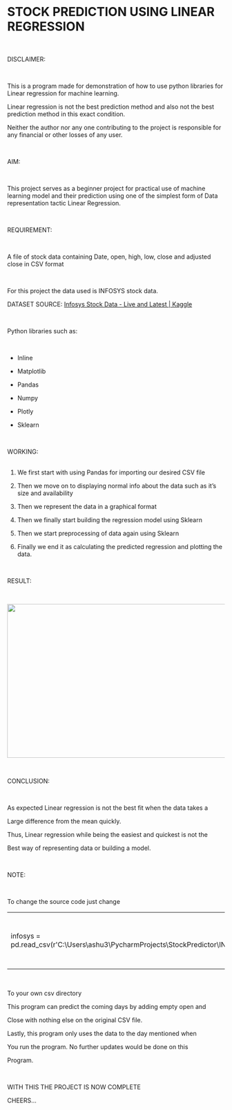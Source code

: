 <p><br></p>
<p><br></p>
<h1>STOCK PREDICTION USING LINEAR REGRESSION</h1>
<p><br></p>
<p>DISCLAIMER:</p>
<p><br></p>
<p>This is a program made for demonstration of how to use python libraries for Linear regression for machine learning.</p>
<p>Linear regression is not the best prediction method and also not the best prediction method in this exact condition.</p>
<p>Neither the author nor any one contributing to the project is responsible for any financial or other losses of any user.</p>
<p><br></p>
<p>AIM:</p>
<p><br></p>
<p>This project serves as a beginner project for practical use of machine learning model and their prediction using one of the simplest form of Data representation tactic Linear Regression.</p>
<p><br></p>
<p>REQUIREMENT:</p>
<p><br></p>
<p>A file of stock data containing Date, open, high, low, close and adjusted close in CSV format</p>
<p><br></p>
<p>For this project the data used is INFOSYS stock data.</p>
<p>DATASET SOURCE:&nbsp;<a href="https://www.kaggle.com/datasets/syedjaferk/infosys-stock-data-live-and-latest">Infosys Stock Data - Live and Latest | Kaggle</a></p>
<p><br></p>
<p>Python libraries such as:</p>
<p><br></p>
<ul>
    <li>
        <p>Inline</p>
    </li>
    <li>
        <p>Matplotlib</p>
    </li>
    <li>
        <p>Pandas</p>
    </li>
    <li>
        <p>Numpy</p>
    </li>
    <li>
        <p>Plotly</p>
    </li>
    <li>
        <p>Sklearn</p>
    </li>
</ul>
<p><br></p>
<p>WORKING:<br><br></p>
<ol>
    <li>
        <p>We first start with using Pandas for importing our desired CSV file</p>
    </li>
    <li>
        <p>Then we move on to displaying normal info about the data such as it&rsquo;s size and availability</p>
    </li>
    <li>
        <p>Then we represent the data in a graphical format</p>
    </li>
    <li>
        <p>Then we finally start building the regression model using Sklearn</p>
    </li>
    <li>
        <p>Then we start preprocessing of data again using Sklearn</p>
    </li>
    <li>
        <p>Finally we end it as calculating the predicted regression and plotting the data.</p>
    </li>
</ol>
<p><br></p>
<p>RESULT:</p>
<p><br></p>
<p><img src="https://lh4.googleusercontent.com/SJ9NMhJ24ca4w9ENOzfr84gAtKjn9-qYCoTffBP4JtluO-oti6MH6oOGki4IVS8OJfPDuqjqBc1lm-o8ahviRCCbx7lAHn54F4CvHuh5FbpncDEDrOuIwe6kerV1XuyMBfNHaDXStJA95pTjexM9F1ufbA9Zopmko_mhbjTENLtAvqC1Z1ZBr2XoUA" width="712" height="356"></p>
<p><br></p>
<p>CONCLUSION:</p>
<p><br></p>
<p>As expected Linear regression is not the best fit when the data takes a&nbsp;</p>
<p>Large difference from the mean quickly.</p>
<p>Thus, Linear regression while being the easiest and quickest is not the&nbsp;</p>
<p>Best way of representing data or building a model.</p>
<p><br></p>
<p>NOTE:</p>
<p><br></p>
<p>To change the source code just change&nbsp;</p>
<div align="left">
    <table>
        <tbody>
            <tr>
                <td><br></td>
            </tr>
            <tr>
                <td>
                    <p>infosys = pd.read_csv(r&apos;C:\Users\ashu3\PycharmProjects\StockPredictor\INFY.csv&apos;)</p>
                </td>
            </tr>
            <tr>
                <td><br></td>
            </tr>
        </tbody>
    </table>
</div>
<p><br></p>
<p>To your own csv directory</p>
<p>This program can predict the coming days by adding empty open and&nbsp;</p>
<p>Close with nothing else on the original CSV file.</p>
<p>Lastly, this program only uses the data to the day mentioned when&nbsp;</p>
<p>You run the program. No further updates would be done on this&nbsp;</p>
<p>Program.</p>
<p><br></p>
<p>WITH THIS THE PROJECT IS NOW COMPLETE</p>
<p>CHEERS&hellip;</p>
<p><br></p>
<p><br></p>
<p><br><br></p>
<p><br></p>
<p><br></p>
<p><br></p>
<p><br></p>
<p><br></p>
